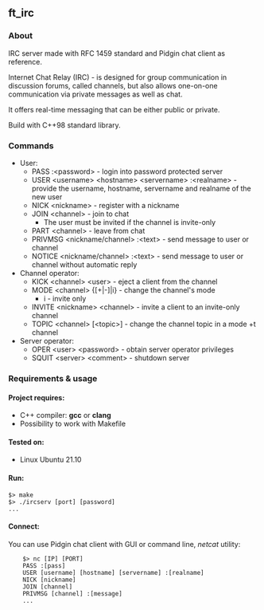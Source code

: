 ## ft_irc

### About

IRC server made with RFC 1459 standard and Pidgin chat client as reference.

Internet Chat Relay (IRC) - is designed for group communication in discussion forums, called channels, but also allows one-on-one communication via private messages as well as chat.

It offers real-time messaging that can be either public or private.

Build with C++98 standard library.

### Commands

* User:
  * PASS :\<password> - login into password protected server
  * USER \<username> \<hostname> \<servername> :\<realname> - provide the username, hostname, servername and realname of the new user
  * NICK \<nickname> - register with a nickname
  * JOIN \<channel> - join to chat
    * The user must be invited if the channel is invite-only
  * PART \<channel> - leave from chat
  * PRIVMSG \<nickname/channel> :\<text> - send message to user or channel
  * NOTICE \<nickname/channel> :\<text> - send message to user or channel without automatic reply
* Channel operator:
  * KICK \<channel> \<user> - eject a client from the channel
  * MODE \<channel> {[+|-]|i} - change the channel's mode
    * i - invite only
  * INVITE \<nickname> \<channel> - invite a client to an invite-only channel
  * TOPIC \<channel> [\<topic>] - change the channel topic in a mode +t channel
* Server operator:
  * OPER \<user> \<password> - obtain server operator privileges
  * SQUIT \<server> \<comment> - shutdown server

### Requirements & usage
#### Project requires:
* C++ compiler: **gcc** or **clang**
* Possibility to work with Makefile

#### Tested on:
* Linux Ubuntu 21.10

#### Run:
```
$> make
$> ./ircserv [port] [password]
...
```


#### Connect:

You can use Pidgin chat client with GUI or command line, _netcat_ utility:
```
    $> nc [IP] [PORT]
    PASS :[pass]
    USER [username] [hostname] [servername] :[realname]
    NICK [nickname]
    JOIN [channel]
    PRIVMSG [channel] :[message]
    ...
```